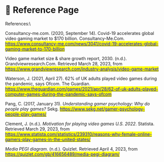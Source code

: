 # 📖 Reference Page

References:\



Consultancy-me.com. (2020, September 14). Covid-19 accelerates global video gaming market to $170 billion. Consultancy-Me.Com. <mark style="color:blue;"></mark> [<mark style="color:blue;">https://www.consultancy-me.com/news/3041/covid-19-accelerates-global-gaming-market-to-170-billion</mark>](https://www.consultancy-me.com/news/3041/covid-19-accelerates-global-gaming-market-to-170-billion)<mark style="color:blue;"></mark>

<mark style="color:blue;"></mark>

Video game market size & share growth report, 2030. (n.d.). Grandviewresearch.Com. Retrieved March 28, 2023, from <mark style="color:blue;"></mark> [<mark style="color:blue;">https://www.grandviewresearch.com/industry-analysis/video-game-market</mark>](https://www.grandviewresearch.com/industry-analysis/video-game-market)<mark style="color:blue;"></mark>

<mark style="color:blue;"></mark>

Waterson, J. (2021, April 27). 62% of UK adults played video games during the pandemic, says Ofcom. The Guardian. <mark style="color:blue;"></mark> [<mark style="color:blue;">https://www.theguardian.com/games/2021/apr/28/62-of-uk-adults-played-computer-games-during-the-pandemic-says-ofcom</mark>](https://www.theguardian.com/games/2021/apr/28/62-of-uk-adults-played-computer-games-during-the-pandemic-says-ofcom)<mark style="color:blue;"></mark>

<mark style="color:blue;"></mark>

Pang, C. (2017, January 31). _Understanding gamer psychology: Why do people play games?_ Sekg. <mark style="color:blue;"></mark> [<mark style="color:blue;">https://www.sekg.net/gamer-psychology-people-play-games/</mark>](https://www.sekg.net/gamer-psychology-people-play-games/)<mark style="color:blue;"></mark>

<mark style="color:blue;"></mark>

Clement, J. (n.d.). _Motivation for playing video games U.S. 2022_. Statista. Retrieved March 29, 2023, from <mark style="color:blue;"></mark> [<mark style="color:blue;">https://www.statista.com/statistics/239310/reasons-why-female-online-gamers-play-games-in-the-united-states/</mark>](https://www.statista.com/statistics/239310/reasons-why-female-online-gamers-play-games-in-the-united-states/)<mark style="color:blue;"></mark>

_Media PEGI diagram_. (n.d.). Quizlet. Retrieved April 4, 2023, from [<mark style="color:blue;">https://quizlet.com/gb/416656489/media-pegi-diagram/</mark>](https://quizlet.com/gb/416656489/media-pegi-diagram/)<mark style="color:blue;"></mark>
